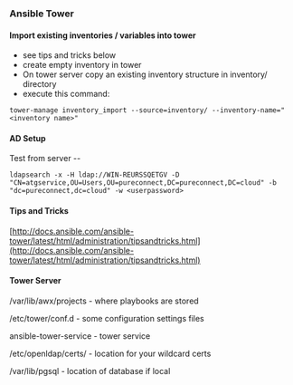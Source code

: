 ### Ansible Tower

#### Import existing inventories / variables into tower

* see tips and tricks below
* create empty inventory in tower
* On tower server copy an existing inventory structure in inventory/ directory
* execute this command:

```
tower-manage inventory_import --source=inventory/ --inventory-name="<inventory name>"
```

#### AD Setup

Test from server --

`ldapsearch -x -H ldap://WIN-REURSSQETGV -D "CN=atgservice,OU=Users,OU=pureconnect,DC=pureconnect,DC=cloud" -b "dc=pureconnect,dc=cloud" -w <userpassword>`

#### Tips and Tricks

[http://docs.ansible.com/ansible-tower/latest/html/administration/tipsandtricks.html](http://docs.ansible.com/ansible-tower/latest/html/administration/tipsandtricks.html)

#### Tower Server

/var/lib/awx/projects - where playbooks are stored

/etc/tower/conf.d - some configuration settings files

ansible-tower-service  - tower service

/etc/openldap/certs/ - location for your wildcard certs

/var/lib/pgsql - location of database if local

